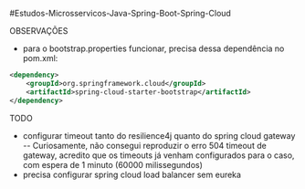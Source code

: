 #Estudos-Microsservicos-Java-Spring-Boot-Spring-Cloud

OBSERVAÇÕES
- para o bootstrap.properties funcionar, precisa dessa dependência no pom.xml:
```xml
<dependency>
    <groupId>org.springframework.cloud</groupId>
    <artifactId>spring-cloud-starter-bootstrap</artifactId>
</dependency>
```

TODO
- configurar timeout tanto do resilience4j quanto do spring cloud gateway
-- Curiosamente, não consegui reproduzir o erro 504 timeout de gateway, acredito que os timeouts já venham configurados para o caso, com espera de 1 minuto (60000 milissegundos)
- precisa configurar spring cloud load balancer sem eureka